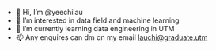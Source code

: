 - 👋 Hi, I’m @yeechilau
- 👀 I’m interested in data field and machine learning 
- 🌱 I’m currently learning data engineering in UTM
- 📫 Any enquires can dm on my email lauchi@graduate.utm 

<!---
yeechilau/yeechilau is a ✨ special ✨ repository because its `README.md` (this file) appears on your GitHub profile.
You can click the Preview link to take a look at your changes.
--->
